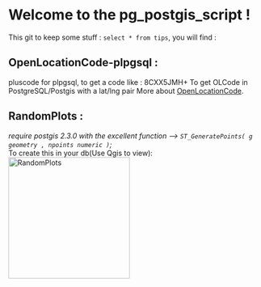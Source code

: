# Welcome to the pg_postgis_script !  
  
This git to keep some stuff : `select * from tips`, you will find :

## OpenLocationCode-plpgsql :
pluscode for plpgsql, to get a code like : 8CXX5JMH+
To get OLCode in PostgreSQL/Postgis with a lat/lng pair
More about [OpenLocationCode](https://plus.codes/).

## RandomPlots :  
_require postgis 2.3.0 with the excellent function --> `ST_GeneratePoints( g geometry , npoints numeric )`;_  
To create this in your db(Use Qgis to view):
<img src="http://cen-normandie.com/doc_images/random_plots.PNG" alt="RandomPlots" width="240" height="240">
